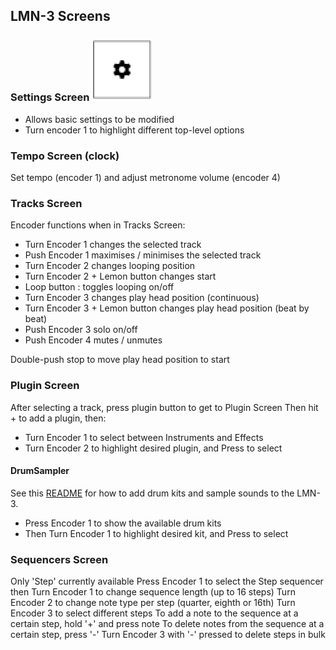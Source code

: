
## LMN-3 Screens

### Settings Screen ![(cog)](https://github.com/anyway59/LMN-3-DAW/blob/main/UserGuide/images/cog.PNG)
 - Allows basic settings to be modified 
 - Turn encoder 1 to highlight different top-level options

### Tempo Screen (clock)
Set tempo (encoder 1) and adjust metronome volume (encoder 4)

### Tracks Screen
Encoder functions when in Tracks Screen:
 - Turn Encoder 1 changes the selected track
 - Push Encoder 1 maximises / minimises the selected track 
 - Turn Encoder 2 changes looping position
 - Turn Encoder 2 + Lemon button changes start
 - Loop button : toggles looping on/off
 - Turn Encoder 3 changes play head position (continuous)
 - Turn Encoder 3 + Lemon button changes play head position (beat by beat)
 - Push Encoder 3  solo on/off
 - Push Encoder 4  mutes / unmutes

Double-push stop to move play head position to start

### Plugin Screen
After selecting a track, press plugin button to get to Plugin Screen
Then hit + to add a plugin, then:
 - Turn Encoder 1 to select between Instruments and Effects
 - Turn Encoder 2 to highlight desired plugin, and Press to select

#### DrumSampler
See this [README](https://github.com/FundamentalFrequency/LMN-3-DAW/blob/main/README.md) for how to add drum kits and sample sounds to the LMN-3.
- Press Encoder 1 to show the available drum kits
- Then Turn Encoder 1 to highlight desired kit, and Press to select


### Sequencers Screen
Only 'Step' currently available
Press Encoder 1 to select the Step sequencer
then
Turn Encoder 1 to change sequence length (up to 16 steps)
Turn Encoder 2 to change note type per step (quarter, eighth or 16th)
Turn Encoder 3 to select different steps
To add a note to the sequence at a certain step, hold '+' and press note
To delete notes from the sequence at a certain step, press '-'
Turn Encoder 3 with '-' pressed to delete steps in bulk


